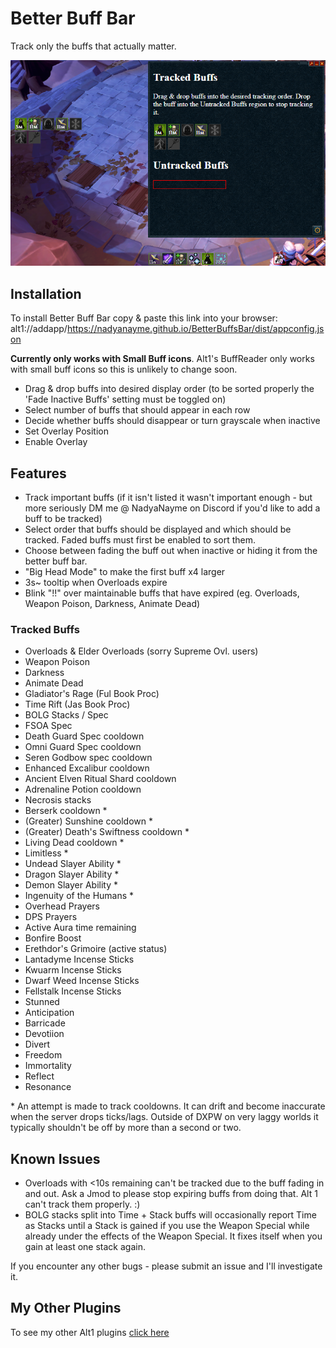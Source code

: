 # Better Buff Bar

Track only the buffs that actually matter.

![Better Buffs Bar](./BetterBuffsBar.png)

## Installation

To install Better Buff Bar copy & paste this link into your browser:
alt1://addapp/https://nadyanayme.github.io/BetterBuffsBar/dist/appconfig.json

**Currently only works with Small Buff icons**. Alt1's BuffReader only works with small buff icons so this is unlikely to change soon.

- Drag & drop buffs into desired display order (to be sorted properly the 'Fade Inactive Buffs' setting must be toggled on)
- Select number of buffs that should appear in each row
- Decide whether buffs should disappear or turn grayscale when inactive
- Set Overlay Position
- Enable Overlay

## Features

- Track important buffs (if it isn't listed it wasn't important enough - but more seriously DM me @ NadyaNayme on Discord if you'd like to add a buff to be tracked)
- Select order that buffs should be displayed and which should be tracked. Faded buffs must first be enabled to sort them.
- Choose between fading the buff out when inactive or hiding it from the better buff bar.
- "Big Head Mode" to make the first buff x4 larger
- 3s~ tooltip when Overloads expire
- Blink "!!" over maintainable buffs that have expired (eg. Overloads, Weapon Poison, Darkness, Animate Dead)

### Tracked Buffs

- Overloads & Elder Overloads (sorry Supreme Ovl. users)
- Weapon Poison
- Darkness
- Animate Dead
- Gladiator's Rage (Ful Book Proc)
- Time Rift (Jas Book Proc)
- BOLG Stacks / Spec
- FSOA Spec
- Death Guard Spec cooldown
- Omni Guard Spec cooldown
- Seren Godbow spec cooldown
- Enhanced Excalibur cooldown
- Ancient Elven Ritual Shard cooldown
- Adrenaline Potion cooldown
- Necrosis stacks
- Berserk cooldown *
- (Greater) Sunshine cooldown *
- (Greater) Death's Swiftness cooldown *
- Living Dead cooldown *
- Limitless *
- Undead Slayer Ability *
- Dragon Slayer Ability *
- Demon Slayer Ability *
- Ingenuity of the Humans *
- Overhead Prayers
- DPS Prayers
- Active Aura time remaining
- Bonfire Boost
- Erethdor's Grimoire (active status)
- Lantadyme Incense Sticks
- Kwuarm Incense Sticks
- Dwarf Weed Incense Sticks
- Fellstalk Incense Sticks
- Stunned
- Anticipation
- Barricade
- Devotiion
- Divert
- Freedom
- Immortality
- Reflect
- Resonance


\* An attempt is made to track cooldowns. It can drift and become inaccurate when the server drops ticks/lags. Outside of DXPW on very laggy worlds it typically shouldn't be off by more than a second or two.

## Known Issues

- Overloads with <10s remaining can't be tracked due to the buff fading in and out. Ask a Jmod to please stop expiring buffs from doing that. Alt 1 can't track them properly. :)
- BOLG stacks split into Time + Stack buffs will occasionally report Time as Stacks until a Stack is gained if you use the Weapon Special while already under the effects of the Weapon Special. It fixes itself when you gain at least one stack again.

If you encounter any other bugs - please submit an issue and I'll investigate it.

## My Other Plugins

To see my other Alt1 plugins [click here](https://github.com/NadyaNayme/NyusPluginDirectory)
